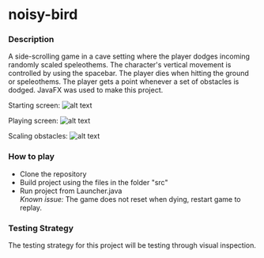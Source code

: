 # noisy-bird
### Description
A side-scrolling game in a cave setting where the player dodges incoming randomly scaled speleothems. The character's vertical movement is controlled by using the spacebar. The player dies when hitting the ground or speleothems. The player gets a point whenever a set of obstacles is dodged. JavaFX was used to make this project.

Starting screen:
![alt text](https://github.com/krisgun/noisy-bird/blob/master/StartingScreen.png "StartingScreen")

Playing screen:
![alt text](https://github.com/krisgun/noisy-bird/blob/master/playing.png "playing")

Scaling obstacles:
![alt text](https://github.com/krisgun/noisy-bird/blob/master/scalingObstacles.png "scalingObstacles")

### How to play
* Clone the repository  
* Build project using the files in the folder "src"
* Run project from Launcher.java  
<i> Known issue: </i> The game does not reset when dying, restart game to replay.

### Testing Strategy
The testing strategy for this project will be testing through visual inspection.




